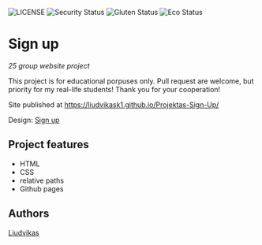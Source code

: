 ![LICENSE](https://img.shields.io/badge/license-MIT-blue.svg?style=flat-square)
![Security Status](https://img.shields.io/security-headers?label=Security&url=https%3A%2F%2Fgithub.com&style=flat-square)
![Gluten Status](https://img.shields.io/badge/Gluten-Free-green.svg)
![Eco Status](https://img.shields.io/badge/ECO-Friendly-green.svg)

# Sign up

_25 group website project_

This project is for educational porpuses only. Pull request are welcome, but priority for my real-life students! Thank you for your cooperation!

Site published at https://liudvikask1.github.io/Projektas-Sign-Up/

Design: [Sign up](https://cdn.discordapp.com/attachments/648536139677958156/648860801997996052/day1dr.png)

## Project features

- HTML
- CSS
- relative paths
- Github pages

## Authors

[Liudvikas](https://github.com/Liudvikask1)
